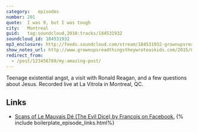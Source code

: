 ```yaml
---
category:   episodes
number: 201
quote:  I was 9, but I was tough
city:   Montreal
guid:	tag:soundcloud,2010:tracks/184531932
soundcloud_id: 184531932
mp3_enclosure: http://feeds.soundcloud.com/stream/184531932-grownupsreadthingstheywroteaskids-s2e01.mp3
show_notes_url: http://www.grownupsreadthingstheywroteaskids.com/2015/01/201-montreal/
redirect_from:
  - /post/123456789/my-amazing-post/
---
```


Teenage existential angst, a visit with Ronald Reagan, and a few questions about Jesus. Recorded live at La Vitrola in Montreal, QC.

## Links
- [Scans of Le Mauvais Dé (The Evil Dice) by Francois on Facebook.](https://www.facebook.com/Mesklinite/media_set?set=a.438552264228.212558.505739228&type=3)
{% include boilerplate_episode_links.html%}